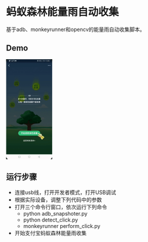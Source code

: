 # 蚂蚁森林能量雨自动收集

基于adb、monkeyrunner和opencv的能量雨自动收集脚本。

## Demo
<img src="116.gif" width="25%" />

## 运行步骤
- 连接usb线，打开开发者模式，打开USB调试
- 根据实际设备，调整下列代码中的参数
- 打开三个命令行窗口，依次运行下列命令
  - python adb_snapshoter.py
  - python detect_click.py
  - monkeyrunner perform_click.py
- 开始支付宝蚂蚁森林能量雨收集